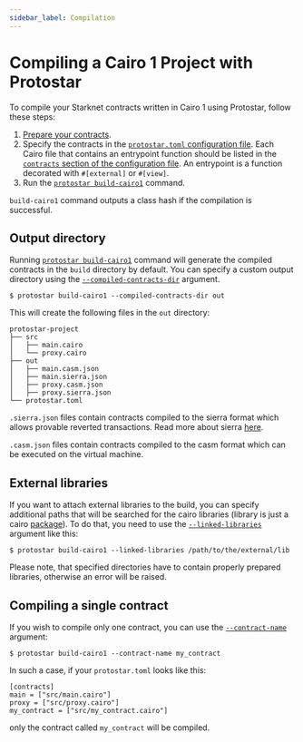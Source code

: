 ```yaml
---
sidebar_label: Compilation
---
```


# Compiling a Cairo 1 Project with Protostar

To compile your Starknet contracts written in Cairo 1 using Protostar, follow these steps:

1. [Prepare your contracts](./01-understanding-cairo-packages.md).
2. Specify the contracts in the [`protostar.toml` configuration file](/docs/tutorials/configuration-file).
Each Cairo file that contains an entrypoint function should be listed in the [`contracts` section of the configuration file](/docs/tutorials/configuration-file#contracts).
An entrypoint is a function decorated with `#[external]` or `#[view]`.
3. Run the [`protostar build-cairo1`](../../cli-reference.md#build-cairo1) command.

`build-cairo1` command outputs a class hash if the compilation is successful.

## Output directory

Running [`protostar build-cairo1`](../../cli-reference.md#build-cairo1) command will generate the compiled contracts in the `build` directory by default.
You can specify a custom output directory using the [`--compiled-contracts-dir`](../../cli-reference#compiled-contracts-dir-pathbuild-1) argument.

```
$ protostar build-cairo1 --compiled-contracts-dir out
```

This will create the following files in the `out` directory:

```
protostar-project
├── src
│   ├── main.cairo
│   └── proxy.cairo
├── out
│   ├── main.casm.json
│   ├── main.sierra.json
│   ├── proxy.casm.json
│   ├── proxy.sierra.json
└── protostar.toml
```

`.sierra.json` files contain contracts compiled to the sierra format which allows provable reverted transactions. Read more about sierra [here](https://docs.starknet.io/documentation/architecture_and_concepts/Contracts/cairo-1-and-sierra).

`.casm.json` files contain contracts compiled to the casm format which can be executed on the virtual machine.

## External libraries

If you want to attach external libraries to the build, you can specify additional paths that will be searched for the cairo libraries (library is just a cairo [package](./01-understanding-cairo-packages.md)). To do that, you need to use the [`--linked-libraries`](../../cli-reference.md#linked-libraries-path) argument like this:

```
$ protostar build-cairo1 --linked-libraries /path/to/the/external/lib
```

Please note, that specified directories have to contain properly prepared libraries, otherwise an error will be raised.

## Compiling a single contract

If you wish to compile only one contract, you can use the [`--contract-name`](../../cli-reference.md#contract-name-string-1) argument:

```
$ protostar build-cairo1 --contract-name my_contract
```

In such a case, if your `protostar.toml` looks like this:

```
[contracts]
main = ["src/main.cairo"]
proxy = ["src/proxy.cairo"]
my_contract = ["src/my_contract.cairo"]
```

only the contract called `my_contract` will be compiled.
